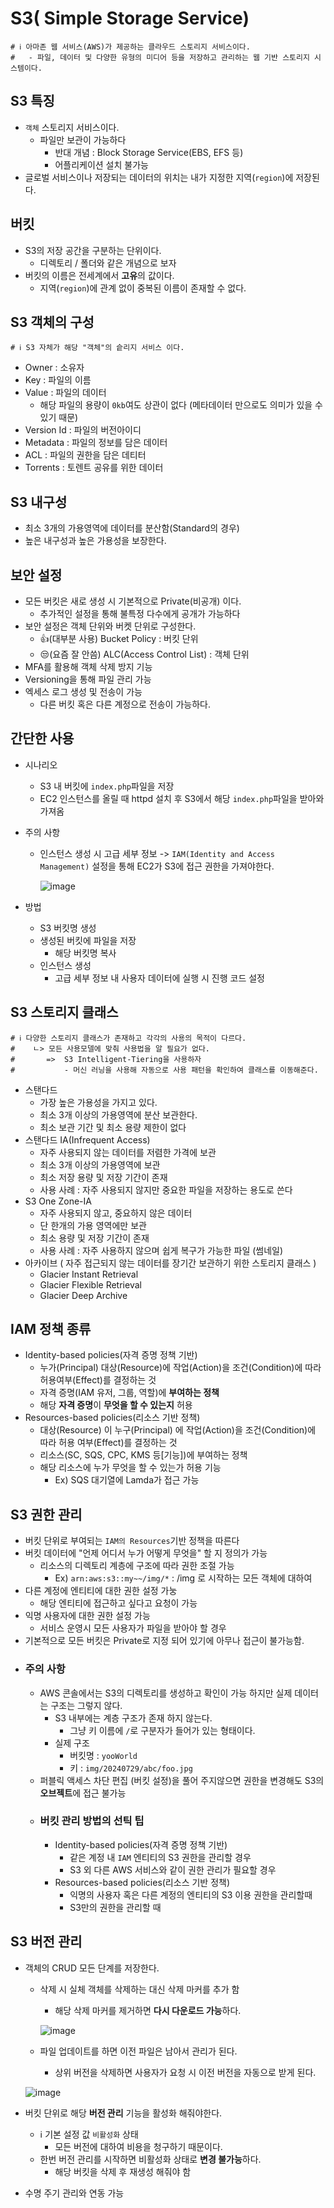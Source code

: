 # S3( Simple Storage Service)

```properties
# ℹ️ 아마존 웹 서비스(AWS)가 제공하는 클라우드 스토리지 서비스이다.
#   - 파일, 데이터 및 다양한 유형의 미디어 등을 저장하고 관리하는 웹 기반 스토리지 시스템이다.
```

## S3 특징

- `객체` 스토리지 서비스이다.
  - 파일만 보관이 가능하다
    - 반대 개념 : Block Storage Service(EBS, EFS 등)
    - 어플리케이션 설치 불가능
- 글로벌 서비스이나 저장되는 데이터의 위치는 내가 지정한 지역(`region`)에 저장된다.

## 버킷

- S3의 저장 공간을 구분하는 단위이다.
  - 디렉토리 / 폴더와 같은 개념으로 보자
- 버킷의 이름은 전세계에서 **고유**의 값이다.
  - 지역(`region`)에 관계 없이 중복된 이름이 존재할 수 없다.

## S3 객체의 구성

```properties
# ℹ️ S3 자체가 해당 "객체"의 슽리지 서비스 이다.
```

- Owner : 소유자
- Key : 파일의 이름
- Value : 파일의 데이터
  - 해당 파일의 용량이 `0kb`여도 상관이 없다 (메타데이터 만으로도 의미가 있을 수 있기 때문)
- Version Id : 파일의 버전아이디
- Metadata : 파일의 정보를 담은 데이터
- ACL : 파일의 권한을 담은 데티터
- Torrents : 토렌트 공유를 위한 데이터

## S3 내구성

- 최소 3개의 가용영역에 데이터를 분산함(Standard의 경우)
- 높은 내구성과 높은 가용성을 보장한다.

## 보안 설정

- 모든 버킷은 새로 생성 시 기본적으로 Private(비공개) 이다.
  - 추가적인 설정을 통해 불특정 다수에게 공개가 가능하다
- 보안 설정은 객체 단위와 버켓 단위로 구성한다.
  - 👍(대부분 사용) Bucket Policy : 버킷 단위
  - 😒(요즘 잘 안씀) ALC(Access Control List) : 객체 단위
- MFA를 활용해 객체 삭제 방지 기능
- Versioning을 통해 파일 관리 가능
- 엑세스 로그 생성 및 전송이 가능
  - 다른 버킷 혹은 다른 계정으로 전송이 가능하다.

## 간단한 사용

- 시나리오
  - S3 내 버킷에 `index.php`파일을 저장
  - EC2 인스턴스를 올릴 때 httpd 설치 후 S3에서 해당 `index.php`파일을 받아와 가져옴
- 주의 사항

  - 인스턴스 생성 시 고급 세부 정보 -> `IAM(Identity and Access Management)` 설정을 통해 EC2가 S3에 접근 권한을 가져야한다.

    ![image](https://github.com/user-attachments/assets/a271ac53-3aa4-468d-9a18-9a3beceff8e1)

- 방법
  - S3 버킷명 생성
  - 생성된 버킷에 파일을 저장
    - 해당 버킷명 복사
  - 인스턴스 생성
    - 고급 세부 정보 내 사용자 데이터에 실행 시 진행 코드 설정

## S3 스토리지 클래스

```properties
# ℹ️ 다양한 스토리지 클래스가 존재하고 각각의 사용의 목적이 다르다.
#    ㄴ> 모든 사용모델에 맞춰 사용법을 알 필요가 없다.
#       =>  S3 Intelligent-Tiering을 사용하자
#           - 머신 러닝을 사용해 자동으로 사용 패턴을 확인하여 클래스를 이동해준다.
```

- 스탠다드
  - 가장 높은 가용성을 가지고 있다.
  - 최소 3개 이상의 가용영역에 분산 보관한다.
  - 최소 보관 기간 및 최소 용량 제한이 없다
- 스탠다드 IA(Infrequent Access)
  - 자주 사용되지 않는 데이터를 저렴한 가격에 보관
  - 최소 3개 이상의 가용영역에 보관
  - 최소 저장 용량 및 저장 기간이 존재
  - 사용 사례 : 자주 사용되지 않지만 중요한 파일을 저장하는 용도로 쓴다
- S3 One Zone-IA
  - 자주 사용되지 않고, 중요하지 않은 데이터
  - 단 한개의 가용 영역에만 보관
  - 최소 용량 및 저장 기간이 존재
  - 사용 사례 : 자주 사용하지 않으며 쉽게 복구가 가능한 파일 (썸네일)
- 아카이브 ( 자주 접근되지 않는 데이터를 장기간 보관하기 위한 스토리지 클래스 )
  - Glacier Instant Retrieval
  - Glacier Flexible Retrieval
  - Glacier Deep Archive

## IAM 정책 종류

- Identity-based policies(자격 증명 정책 기반)
  - 누가(Principal) 대상(Resource)에 작업(Action)을 조건(Condition)에 따라 허용여부(Effect)를 결정하는 것
  - 자격 증명(IAM 유저, 그룹, 역할)에 **부여하는 정책**
  - 해당 **자격 증명**이 **무엇을 할 수 있는지** 허용
- Resources-based policies(리소스 기반 정책)
  - 대상(Resource) 이 누구(Principal) 에 작업(Action)을 조건(Condition)에 따라 허용 여부(Effect)를 결정하는 것
  - 리소스(SC, SQS, CPC, KMS 등[기능])에 부여하는 정책
  - 해당 리소스에 누가 무엇을 할 수 있는가 허용 기능
    - Ex) SQS 대기열에 Lamda가 접근 가능

## S3 권한 관리

- 버킷 단위로 부여되는 `IAM의 Resources`기반 정책을 따른다
- 버킷 데이터에 "언제 어디서 누가 어떻게 무엇을" 할 지 정의가 가능
  - 리소스의 디렉토리 계층에 구조에 따라 권한 조절 가능
    - Ex) `arn:aws:s3::my~~/img/*` : /img 로 시작하는 모든 객체에 대하여
- 다른 계정에 엔티티에 대한 권한 설정 가눙
  - 해당 엔티티에 접근하고 싶다고 요청이 가능
- 익명 사용자에 대한 권한 설정 가능
  - 서비스 운영시 모든 사용자가 파일을 받아야 할 경우
- 기본적으로 모든 버킷은 Private로 지정 되어 있기에 아무나 접근이 불가능함.
- ### 주의 사항
  - AWS 콘솔에서는 S3의 디렉토리를 생성하고 확인이 가능 하지만 실제 데이터는 구조는 그렇지 않다.
    - S3 내부에는 계층 구조가 존재 하지 않는다.
      - 그냥 키 이름에 `/`로 구분자가 들어가 있는 형태이다.
    - 실제 구조
      - 버킷명 : `yooWorld`
      - 키 : `img/20240729/abc/foo.jpg`
  - 퍼블릭 액세스 차단 편집 (버킷 설정)을 풀어 주지않으면 권한을 변경해도 S3의 **오브젝트**에 접근 불가능
  - ### 버킷 관리 방법의 선틱 팁
    - Identity-based policies(자격 증명 정책 기반)
      - 같은 계정 내 `IAM` 엔티티의 S3 권한을 관리할 경우
      - S3 외 다른 AWS 서비스와 같이 권한 관리가 필요할 경우
    - Resources-based policies(리소스 기반 정책)
      - 익명의 사용자 혹은 다른 계정의 엔티티의 S3 이용 권한을 관리할때
      - S3만의 권한을 관리할 때

## S3 버전 관리

- 객체의 CRUD 모든 단계를 저장한다.
  - 삭제 시 실체 객체를 삭제하는 대신 삭제 마커를 추가 함
    - 해당 삭제 마커를 제거하면 **다시 다운로드 가능**하다.

    ![image](https://github.com/user-attachments/assets/d90f66e4-9730-41e7-ae18-afdc3bd8c7b5)
  
  - 파일 업데이트를 하면 이전 파일은 남아서 관리가 된다.
    - 상위 버전을 삭제하면 사용자가 요청 시 이전 버전을 자동으로 받게 된다.

   ![image](https://github.com/user-attachments/assets/a24f61f1-6c0c-4f3d-b63b-b22fa17112a8)
    
- 버킷 단위로 해당 **버전 관리** 기능을 활성화 해줘야한다.
  - ℹ️ 기본 설정 값 `비활성화` 상태
    - 모든 버전에 대하여 비용을 청구하기 때문이다.
  - 한번 버전 관리를 시작하면 비활성화 상태로 **변경 불가능**하다.
    - 해당 버킷을 삭제 후 재생성 해줘야 함
- 수명 주기 관리와 연동 가능
